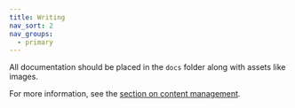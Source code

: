 ```yaml
---
title: Writing
nav_sort: 2
nav_groups:
  - primary
---
```

All documentation should be placed in the `docs` folder along with assets like images.

For more information, see the [section on content management](../content.html).

